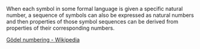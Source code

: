 When each symbol in some formal language is given a specific natural number, a sequence of symbols can also be expressed as natural numbers and then properties of those symbol sequences can be derived from properties of their corresponding numbers.

[Gödel numbering - Wikipedia](https://en.wikipedia.org/wiki/G%C3%B6del_numbering)